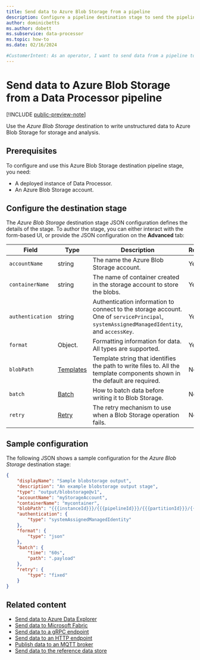 ```yaml
---
title: Send data to Azure Blob Storage from a pipeline
description: Configure a pipeline destination stage to send the pipeline output to Azure Blob Storage for storage and analysis.
author: dominicbetts
ms.author: dobett
ms.subservice: data-processor
ms.topic: how-to
ms.date: 02/16/2024

#CustomerIntent: As an operator, I want to send data from a pipeline to Azure Blob Storage so that I can store and analyze my data in the cloud.
---
```


# Send data to Azure Blob Storage from a Data Processor pipeline

[!INCLUDE [public-preview-note](../../includes/public-preview-note.md)]

Use the _Azure Blob Storage_ destination to write unstructured data to Azure Blob Storage for storage and analysis.

## Prerequisites

To configure and use this Azure Blob Storage destination pipeline stage, you need:

- A deployed instance of Data Processor.
- An Azure Blob Storage account.

## Configure the destination stage

The _Azure Blob Storage_ destination stage JSON configuration defines the details of the stage. To author the stage, you can either interact with the form-based UI, or provide the JSON configuration on the **Advanced** tab:

| Field | Type | Description | Required? | Default | Example |
|--|--|--|--|--|--|
| `accountName` | string | The name the Azure Blob Storage account. | Yes |  | `myBlobStorageAccount` |
| `containerName` | string | The name of container created in the storage account to store the blobs. | Yes |  | `mycontainer` |
| `authentication` | string | Authentication information to connect to the storage account. One of `servicePrincipal`, `systemAssignedManagedIdentity`, and `accessKey`. | Yes |  | See the [sample configuration](#sample-configuration). |
| `format` | Object. | Formatting information for data. All types are supported. | Yes |  | `{"type": "json"}` |
| `blobPath` | [Templates](../../process-data/concept-configuration-patterns.md#templates)| Template string that identifies the path to write files to. All the template components shown in the default are required. | No | `{{{instanceId}}}/{{{pipelineId}}}/{{{partitionId}}}/{{{YYYY}}}/{{{MM}}}/{{{DD}}}/{{{HH}}}/{{{mm}}}/{{{fileNumber}}}` | `{{{instanceId}}}/{{{pipelineId}}}/{{{partitionId}}}/{{{YYYY}}}/{{{MM}}}/{{{DD}}}/{{{HH}}}/{{{mm}}}/{{{fileNumber}}}.xyz` |
| `batch` | [Batch](../../process-data/concept-configuration-patterns.md#batch) | How to batch data before writing it to Blob Storage. | No | `{"time": "60s"}` | `{"time": "60s"}` |
| `retry` | [Retry](../../process-data/concept-configuration-patterns.md#retry) | The retry mechanism to use when a Blob Storage operation fails. | No | (empty) | `{"type": "fixed"}` |

## Sample configuration

The following JSON shows a sample configuration for the _Azure Blob Storage_ destination stage:

```json
{
    "displayName": "Sample blobstorage output",
    "description": "An example blobstorage output stage",
    "type": "output/blobstorage@v1",
    "accountName": "myStorageAccount",
    "containerName": "mycontainer",
    "blobPath": "{{{instanceId}}}/{{{pipelineId}}}/{{{partitionId}}}/{{{YYYY}}}/{{{MM}}}/{{{DD}}}/{{{HH}}}/{{{mm}}}/{{{fileNumber}}}",
    "authentication": {
        "type": "systemAssignedManagedIdentity"
    },
    "format": {
        "type": "json"
    },
    "batch": {
        "time": "60s",
        "path": ".payload"
    },
    "retry": {
        "type": "fixed"
    }
}
```

## Related content

- [Send data to Azure Data Explorer](howto-configure-destination-data-explorer.md)
- [Send data to Microsoft Fabric](howto-configure-destination-fabric.md)
- [Send data to a gRPC endpoint](../../process-data/howto-configure-destination-grpc.md)
- [Send data to an HTTP endpoint](../../process-data/howto-configure-destination-http.md)
- [Publish data to an MQTT broker](../../process-data/howto-configure-destination-mq-broker.md)
- [Send data to the reference data store](../../process-data/howto-configure-destination-reference-store.md)
